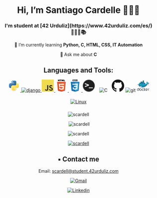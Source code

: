 <h1 align="center"> Hi, I’m Santiago Cardelle 🙋🏻‍♂️ </h1>

<h3 align="center"> I'm student at [42 Urduliz](https://www.42urduliz.com/es/) 👨🏻‍💻📚 </h3>
<div align="center">
  <!--     <p>🔭 I’m currently working on <a href="https://github.com/davevad93/rest-countries-django-app">rest-countries-django-app</a></p> -->
<!--      <p>👯 I’m collaborating on <a href="https://github.com/aprendedeceropython">Comunidad Python Aprende desde Cero</a></p> -->
      <p>🌱 I’m currently learning <b>Python, C, HTML, CSS, IT Automation</b></p> 
      <p>💬 Ask me about <b> C </b></p> 
</div>  



<!-- ## ▪️ Tech Stack -->
<h2 align="center">Languages and Tools:</h3>
<p align="center"> <a href="https://www.python.org" target="blank" rel="noreferrer"> <img src="https://raw.githubusercontent.com/devicons/devicon/master/icons/python/python-original.svg" alt="python" width="40" height="40"/> </a> <a href="https://www.djangoproject.com/" target="_blank" rel="noreferrer"> <img src="https://cdn.worldvectorlogo.com/logos/django.svg" alt="django" width="40" height="40"/> </a> <a href="https://www.w3schools.com/cs/" target="_blank" rel="noreferrer"> <img src="https://raw.githubusercontent.com/devicons/devicon/master/icons/javascript/javascript-original.svg" alt="javascript" width="40" height="40"/> </a> </a> <a href="https://www.w3.org/html/" target="_blank" rel="noreferrer"> <img src="https://raw.githubusercontent.com/devicons/devicon/master/icons/html5/html5-original-wordmark.svg" alt="html5" width="40" height="40"/> </a> <a href="https://www.w3schools.com/css/" target="_blank" rel="noreferrer"> <img src="https://raw.githubusercontent.com/devicons/devicon/master/icons/css3/css3-original-wordmark.svg" alt="css3" width="40" height="40"/> </a> <img src="https://raw.githubusercontent.com/github/explore/80688e429a7d4ef2fca1e82350fe8e3517d3494d/topics/terminal/terminal.png" alt="git" width="40" height="40"/>  <img style="margin: 10px" src="https://profilinator.rishav.dev/skills-assets/c-original.svg" alt="C" height="40" /> <img src="https://raw.githubusercontent.com/github/explore/78df643247d429f6cc873026c0622819ad797942/topics/github/github.png" alt="<GitHub" width="40" height="40"/> <img src="https://www.vectorlogo.zone/logos/git-scm/git-scm-icon.svg" alt="git" width="40" height="40"/> <a href="https://www.photoshop.com/en" target="_blank" rel="noreferrer"> <img src="https://raw.githubusercontent.com/devicons/devicon/master/icons/docker/docker-original-wordmark.svg" alt="docker" width="40" height="40"/> <a href="https://www.linux.org/" target="_blank"><img style="margin: 10px" src="https://profilinator.rishav.dev/skills-assets/linux-original.svg" alt="Linux" height="40" /></a>  </p>

 

<!-- ## ▪️ Github stats -->

<p align="center"><img src="https://github-readme-stats.vercel.app/api/top-langs?username=scardell&show_icons=true&locale=en&layout=compact&theme=github_dark" alt="scardell" width=460 /></p>

<p align="center">&nbsp;<img src="https://github-readme-stats.vercel.app/api?username=scardell&show_icons=true&locale=en&theme=github_dark" alt="scardell" width=460 /></p>

<p align="center"><img src="https://github-readme-streak-stats.herokuapp.com/?user=scardell&&theme=onedark" alt="scardell" width=460 /></p>


<!-- ## ▪️ Github trophy -->

<p align="center"> <a href="https://github.com/ryo-ma/github-profile-trophy"><img src="https://github-profile-trophy.vercel.app/?username=scardell&theme=onedark" alt="scardell" /></a> </p>

<div align="center">

## ▪️ Contact me 

Email: scardell@student.42urduliz.com

<a href='mailto:scardell@student.42urduliz.com' target="_blank"><img alt='Gmail' src='https://img.shields.io/badge/Gmail-100000?style=flat&logo=Gmail&logoColor=white&labelColor=EA4335&color=EA4335'/></a>
</a>

<a href='https://www.linkedin.com/in/santiagocardelle-desarrollodesoftware/' target="_blank"><img alt='Linkedin' src='https://img.shields.io/badge/LinkedIn-100000?style=flat&logo=Linkedin&logoColor=white&labelColor=0A66C2&color=0A66C2'/></a>
</a>



